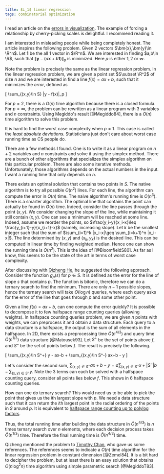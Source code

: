 ```yaml
---
title: $L_1$ linear regression
tags: combinatorial optimization
---
```


I read an article on the [errors in visualization](https://medium.economist.com/mistakes-weve-drawn-a-few-8cdd8a42d368). 
The example of forcing a relationship by cherry-picking scales is delightful. I recommend reading it. 

I am interested in misleading people while being completely honest. 
The article inspires the following problem.
Given 2 vectors $\bm{x},\bm{y}\in \R^n$. 
Let $\bm{1}$ be the all $1$ vector in $\R^n$.
We are interested in finding $a,b\in \R$, such that $\|\bm{y}-(a\bm{x}+b\bm{1})\|_p$ is minimized. Here $p$ is either $1,2$ or $\infty$.

Note the problem is precisely the same as the linear regression problem.
In the linear regression problem, we are given a point set $S\subset \R^2$ of size $n$ and we are interested in find a line $f(x) = ax+b$, such that it minimizes the _error_, defined as 

\[
\sum_{(x,y)\in S} \|y - f(x)\|_p
\]

For $p=2$, there is a $O(n)$ time algorithm because there is a closed formula.
For $p=\infty$, the problem can be rewritten as a linear program with $3$ variables and $n$ constraints. Using Megiddo's result [@Megiddo84], there is a $O(n)$ time algorithm to solve this problem.

It is hard to find the worst case complexity when $p=1$. This case is called the _least absolute deviations_. Statisticians just don't care about worst case running time as CS people do. 

There are a few methods I found. One is to write it as a linear program on $n+2$ variables and $n$ constraints and solve it using the simplex method. There are a bunch of other algorithms that specializes the simplex algorithm on this particular problem. There are also some iterative methods. Unfortunately, those algorithms depends on the actual numbers in the input. I want a running time that only depends on $n$.

There exists an optimal solution that contains two points in $S$. The native algorithm is to try all possible $O(n^2)$ lines. For each line, the algorithm can compute the error in $O(n)$ time. The naive algorithm's running time is $O(n^3)$. There is a smarter algorithm. The optimal line that contains the point can actually be found in $O(n)$ time. 
Indeed, consider the line passes through the point $(x,y)$. We consider changing the slope of the line, while maintaining it still contain $(x,y)$. One can see a minimum will be reached at some line. Indeed, assume we reorder the points, so $\frac{y_i-y}{x_i-x}\leq \frac{y_{i+1}-y}{x_{i+1}-x}$ (namely, increasing slope). Let $k$ be the smallest integer such that the sum of $\sum_{i=1}^k |x_i-x|\geq \sum_{i=k+1}^n |x_i-x|$. The line determined by $(x,y)$ and $(x_k,y_k)$ is the desired line. This can be computed in linear time by finding weighted median. Hence one can show the running time is $O(n^2)$. This is the idea of [@BloomfieldS80]. As far as I know, this seems to be the state of the art in terms of worst case complexity.

After discussing with [Qizheng He](https://sites.google.com/site/qizhenghe96/home), he suggested the following approach.
Consider the function $g_p(s)$ for $p\in S$. It is defined as the error for the line of slope $s$ that contains $p$. The function is bitonic, therefore we can do a ternary search to find the minimum. There are only $n-1$ possible slopes, hence the ternary search will take $O(\log n)$ queries, where each query asks for the error of the line that goes through $p$ and some other point.

Given a line $f(x)=ax+b$, can one compute the error quickly? It is possible to decompose it to few halfspace range counting queries (allowing weights).
In halfspace counting queries problem, we are given $n$ points with weights, we can preprocess it and obtain a data structure. Each query to a data structure is a halfspace, the output is the sum of all elements in the halfspace. In $2$D, there exists a preprocessing time $\tilde{O}(n^{4/3})$ and query time $\tilde{O}(n^{1/3})$ data structure [@Matousek93]. 
Let $S^+$ be the set of points above $f$, and $S^-$ be the set of points below $f$. The result is precisely the following.

\[
\sum_{(x,y)\in S^+} y - ax-b + \sum_{(x,y)\in S^-} ax+b - y
\]

Let's consider the second sum, $\sum_{(x,y)\in S^-} ax+b - y = a\sum_{(x,y)\in S^-}x + |S^-|b -\sum_{(x,y)\in S^-}y$. Note the $3$ terms can each be solved with a halfspace counting query, consider all points lies below $f$. This shows in $6$ halfspace counting queries.

How can one do ternary search? This would need us to be able to pick the point that gives us the $i$th largest slope with $p$. We need a data structure such that it can return the $i$th largest point in the radial ordering of the points in $S$ around $p$. It is equivalent to [halfspace range counting up to polylog factors](https://cstheory.stackexchange.com/questions/42609/data-structure-for-radial-orderings-of-points-on-the-plane). 

Thus, the total running time after building the data structure in $\tilde{O}(n^{4/3})$ is $n$ times ternary search over $n$ elements, where each decision process takes $\tilde{O}(n^{1/3})$ time. Therefore the final running time is $\tilde{O}(n^{4/3})$ time.

Qizheng mentioned the problem to [Timothy Chan](http://tmc.web.engr.illinois.edu), who gave us some references. The references seems to indicate a $O(n)$ time algorithm for the linear regression problem in constant dimension [@Zemel84]. It is a bit hard to decipher the problem, but at least there is an easy solution that obtains $O(n\log^2 n)$ time algorithm using simple parametric search [@MegiddoT83]. 